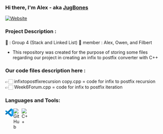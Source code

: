 ### Hi there, I'm Alex - aka [JugBones][website]
[![Website](https://www.kindpng.com/picc/m/128-1280187_github-logo-png-github-transparent-png.png)](https://github.com/JugBones)

### Project Description :
👥 : Group 4 (Stack and Linked List)
👤 member : Alex, Owen, and Filbert
- This repository was created for the purpose of storing some files regarding our project in creating an infix to postfix converter with C++

### Our code files description here :
👉🏻 infixtopostfixrecursion copy.cpp = code for infix to postfix recursion
👉🏻 Week6Forum.cpp = code for infix to postfix iteration


### Languages and Tools:

<img align="left" alt="Visual Studio Code" width="26px" src="https://raw.githubusercontent.com/github/explore/80688e429a7d4ef2fca1e82350fe8e3517d3494d/topics/visual-studio-code/visual-studio-code.png" />
<img align="left" alt="GitHub" width="26px" 
src="https://github.githubassets.com/images/modules/logos_page/GitHub-Mark.png" />
<img align="left" alt="C++" width="26px"
src="https://upload.wikimedia.org/wikipedia/commons/thumb/1/18/ISO_C%2B%2B_Logo.svg/306px-ISO_C%2B%2B_Logo.svg.png" />

[website]: https://github.com/JugBones
